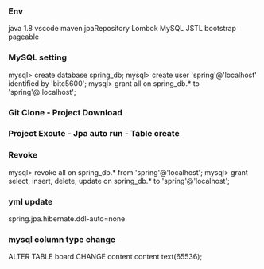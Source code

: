 ### Env
java 1.8
vscode
maven
jpaRepository
Lombok
MySQL
JSTL
bootstrap
pageable

### MySQL setting
mysql> create database spring_db;
mysql> create user 'spring'@'localhost' identified by 'bitc5600';
mysql> grant all on spring_db.* to 'spring'@'localhost';

### Git Clone - Project Download

### Project Excute - Jpa auto run - Table create

### Revoke
mysql> revoke all on spring_db.* from 'spring'@'localhost';
mysql> grant select, insert, delete, update on spring_db.* to 'spring'@'localhost';

### yml update
spring.jpa.hibernate.ddl-auto=none

### mysql column type change
ALTER TABLE board CHANGE content content  text(65536);
